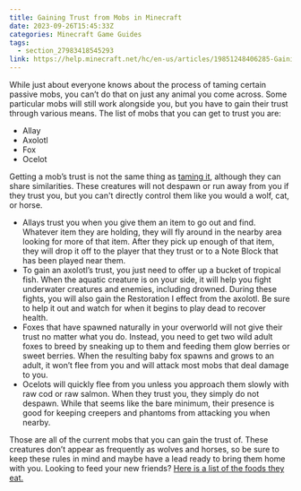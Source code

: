 ```yaml
---
title: Gaining Trust from Mobs in Minecraft
date: 2023-09-26T15:45:33Z
categories: Minecraft Game Guides
tags:
  - section_27983418545293
link: https://help.minecraft.net/hc/en-us/articles/19851248406285-Gaining-Trust-from-Mobs-in-Minecraft
---
```


While just about everyone knows about the process of taming certain passive mobs, you can’t do that on just any animal you come across. Some particular mobs will still work alongside you, but you have to gain their trust through various means. The list of mobs that you can get to trust you are:

- Allay
- Axolotl
- Fox
- Ocelot

Getting a mob’s trust is not the same thing as [taming it](./How-do-I-Tame-and-Breed-Animals-in-Minecraft.md), although they can share similarities. These creatures will not despawn or run away from you if they trust you, but you can't directly control them like you would a wolf, cat, or horse.

- Allays trust you when you give them an item to go out and find. Whatever item they are holding, they will fly around in the nearby area looking for more of that item. After they pick up enough of that item, they will drop it off to the player that they trust or to a Note Block that has been played near them.
- To gain an axolotl’s trust, you just need to offer up a bucket of tropical fish. When the aquatic creature is on your side, it will help you fight underwater creatures and enemies, including drowned. During these fights, you will also gain the Restoration I effect from the axolotl. Be sure to help it out and watch for when it begins to play dead to recover health.
- Foxes that have spawned naturally in your overworld will not give their trust no matter what you do. Instead, you need to get two wild adult foxes to breed by sneaking up to them and feeding them glow berries or sweet berries. When the resulting baby fox spawns and grows to an adult, it won’t flee from you and will attack most mobs that deal damage to you.
- Ocelots will quickly flee from you unless you approach them slowly with raw cod or raw salmon. When they trust you, they simply do not despawn. While that seems like the bare minimum, their presence is good for keeping creepers and phantoms from attacking you when nearby.

Those are all of the current mobs that you can gain the trust of. These creatures don’t appear as frequently as wolves and horses, so be sure to keep these rules in mind and maybe have a lead ready to bring them home with you. Looking to feed your new friends? [Here is a list of the foods they eat.](./What-do-Mobs-Eat-in-Minecraft.md)
